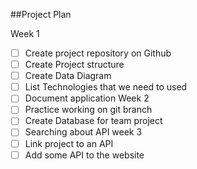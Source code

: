 ##Project Plan

Week 1
- [ ]  Create project repository on Github
- [ ]  Create Project structure
- [ ]  Create Data Diagram
- [ ]  List Technologies that we need to used
- [ ]  Document application
Week 2 
- [ ] Practice working on git branch
- [ ] Create Database for team project
- [ ] Searching about API
week 3
- [ ] Link project to an API
- [ ] Add some API to the website 